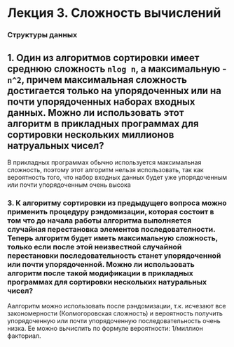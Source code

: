 # Лекция 3. Сложность вычислений
### Структуры данных

## 1. Один из алгоритмов сортировки имеет среднюю сложность ```nlog n```, а максимальную - ```n^2```, причем максимальная сложность достигается только на упорядоченных или на почти упорядоченных наборах входных данных. Можно ли использовать этот алгоритм в прикладных программах для сортировки нескольких миллионов натруальных чисел? 

В прикладных программах обычно используется максимальная сложность, поэтому этот алгоритм нельзя использовать, так как вероятность того, что набор входных данных будет уже упорядоченным или почти упорядоченным очень высока

### 3. К алгоритму сортировки из предыдущего вопроса можно применить процедуру рэндомизации, которая состоит в том что до начала работы алгоритма выполняется случайная перестановка элементов последователности. Теперь алгоритм будет иметь максимальную сложность, только если после этой неизвестной случайной перестановки последовательность станет упорядоченной или почти упорядоченной. Можно ли использовать алгоритм после такой модификации в прикладных программах для сортировки нескольких натуральных чисел? 

Аалгоритм можно использовать после рэндомизации, т.к. исчезают все закономерности (Колмогоровская сложность) и вероятность получить упорядоченную или почти упорядоченную последовательность очень низка. Ее можно вычислить по формуле вероятности: 1/миллион факториал.
